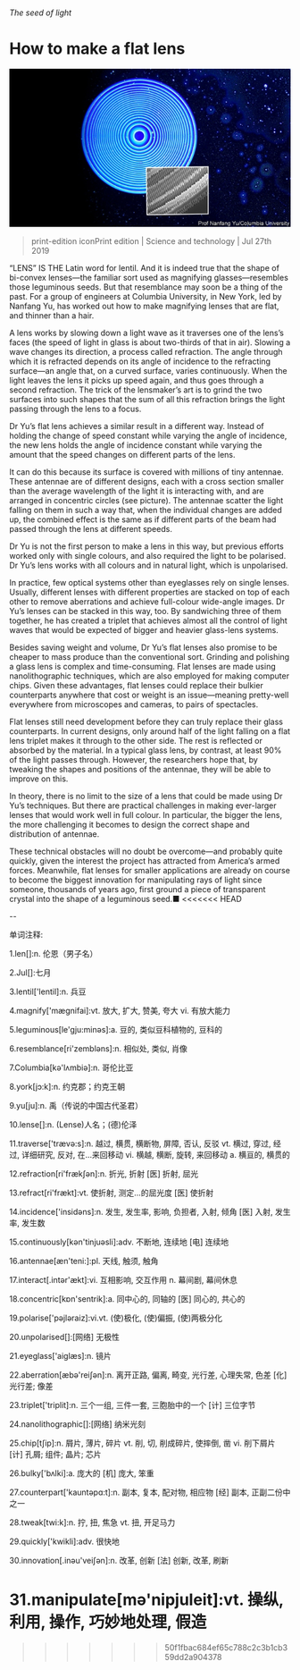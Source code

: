 ###### The seed of light

# How to make a flat lens 

![image](images/20190727_STP003_0.jpg) 

> print-edition iconPrint edition | Science and technology | Jul 27th 2019 

“LENS” IS THE Latin word for lentil. And it is indeed true that the shape of bi-convex lenses—the familiar sort used as magnifying glasses—resembles those leguminous seeds. But that resemblance may soon be a thing of the past. For a group of engineers at Columbia University, in New York, led by Nanfang Yu, has worked out how to make magnifying lenses that are flat, and thinner than a hair. 

A lens works by slowing down a light wave as it traverses one of the lens’s faces (the speed of light in glass is about two-thirds of that in air). Slowing a wave changes its direction, a process called refraction. The angle through which it is refracted depends on its angle of incidence to the refracting surface—an angle that, on a curved surface, varies continuously. When the light leaves the lens it picks up speed again, and thus goes through a second refraction. The trick of the lensmaker’s art is to grind the two surfaces into such shapes that the sum of all this refraction brings the light passing through the lens to a focus. 

Dr Yu’s flat lens achieves a similar result in a different way. Instead of holding the change of speed constant while varying the angle of incidence, the new lens holds the angle of incidence constant while varying the amount that the speed changes on different parts of the lens. 

It can do this because its surface is covered with millions of tiny antennae. These antennae are of different designs, each with a cross section smaller than the average wavelength of the light it is interacting with, and are arranged in concentric circles (see picture). The antennae scatter the light falling on them in such a way that, when the individual changes are added up, the combined effect is the same as if different parts of the beam had passed through the lens at different speeds. 

Dr Yu is not the first person to make a lens in this way, but previous efforts worked only with single colours, and also required the light to be polarised. Dr Yu’s lens works with all colours and in natural light, which is unpolarised. 

In practice, few optical systems other than eyeglasses rely on single lenses. Usually, different lenses with different properties are stacked on top of each other to remove aberrations and achieve full-colour wide-angle images. Dr Yu’s lenses can be stacked in this way, too. By sandwiching three of them together, he has created a triplet that achieves almost all the control of light waves that would be expected of bigger and heavier glass-lens systems. 

Besides saving weight and volume, Dr Yu’s flat lenses also promise to be cheaper to mass produce than the conventional sort. Grinding and polishing a glass lens is complex and time-consuming. Flat lenses are made using nanolithographic techniques, which are also employed for making computer chips. Given these advantages, flat lenses could replace their bulkier counterparts anywhere that cost or weight is an issue—meaning pretty-well everywhere from microscopes and cameras, to pairs of spectacles. 

Flat lenses still need development before they can truly replace their glass counterparts. In current designs, only around half of the light falling on a flat lens triplet makes it through to the other side. The rest is reflected or absorbed by the material. In a typical glass lens, by contrast, at least 90% of the light passes through. However, the researchers hope that, by tweaking the shapes and positions of the antennae, they will be able to improve on this. 

In theory, there is no limit to the size of a lens that could be made using Dr Yu’s techniques. But there are practical challenges in making ever-larger lenses that would work well in full colour. In particular, the bigger the lens, the more challenging it becomes to design the correct shape and distribution of antennae. 

These technical obstacles will no doubt be overcome—and probably quite quickly, given the interest the project has attracted from America’s armed forces. Meanwhile, flat lenses for smaller applications are already on course to become the biggest innovation for manipulating rays of light since someone, thousands of years ago, first ground a piece of transparent crystal into the shape of a leguminous seed.■ 
<<<<<<< HEAD

-- 

 单词注释:

1.len[]:n. 伦恩（男子名） 

2.Jul[]:七月 

3.lentil['lentil]:n. 兵豆 

4.magnify['mægnifai]:vt. 放大, 扩大, 赞美, 夸大 vi. 有放大能力 

5.leguminous[le'gju:minәs]:a. 豆的, 类似豆科植物的, 豆科的 

6.resemblance[ri'zemblәns]:n. 相似处, 类似, 肖像 

7.Columbia[kә'lʌmbiә]:n. 哥伦比亚 

8.york[jɔ:k]:n. 约克郡；约克王朝 

9.yu[ju]:n. 禹（传说的中国古代圣君） 

10.lense[]:n. (Lense)人名；(德)伦泽 

11.traverse['trævә:s]:n. 越过, 横贯, 横断物, 屏障, 否认, 反驳 vt. 横过, 穿过, 经过, 详细研究, 反对, 在...来回移动 vi. 横越, 横断, 旋转, 来回移动 a. 横亘的, 横贯的 

12.refraction[ri'frækʃәn]:n. 折光, 折射 [医] 折射, 屈光 

13.refract[ri'frækt]:vt. 使折射, 测定...的屈光度 [医] 使折射 

14.incidence['insidәns]:n. 发生, 发生率, 影响, 负担者, 入射, 倾角 [医] 入射, 发生率, 发生数 

15.continuously[kәn'tinjuәsli]:adv. 不断地, 连续地 [电] 连续地 

16.antennae[æn'teni:]:pl. 天线, 触须, 触角 

17.interact[.intәr'ækt]:vi. 互相影响, 交互作用 n. 幕间剧, 幕间休息 

18.concentric[kɒn'sentrik]:a. 同中心的, 同轴的 [医] 同心的, 共心的 

19.polarise['pәjlәraiz]:vi.vt. (使)极化, (使)偏振, (使)两极分化 

20.unpolarised[]:[网络] 无极性 

21.eyeglass['aiglæs]:n. 镜片 

22.aberration[æbә'reiʃәn]:n. 离开正路, 偏离, 畸变, 光行差, 心理失常, 色差 [化] 光行差; 像差 

23.triplet['triplit]:n. 三个一组, 三件一套, 三胞胎中的一个 [计] 三位字节 

24.nanolithographic[]:[网络] 纳米光刻 

25.chip[tʃip]:n. 屑片, 薄片, 碎片 vt. 削, 切, 削成碎片, 使摔倒, 凿 vi. 削下屑片 [计] 孔屑; 组件; 晶片; 芯片 

26.bulky['bʌlki]:a. 庞大的 [机] 庞大, 笨重 

27.counterpart['kauntәpɑ:t]:n. 副本, 复本, 配对物, 相应物 [经] 副本, 正副二份中之一 

28.tweak[twi:k]:n. 拧, 扭, 焦急 vt. 扭, 开足马力 

29.quickly['kwikli]:adv. 很快地 

30.innovation[.inәu'veiʃәn]:n. 改革, 创新 [法] 创新, 改革, 刷新 

31.manipulate[mә'nipjuleit]:vt. 操纵, 利用, 操作, 巧妙地处理, 假造 
=======
>>>>>>> 50f1fbac684ef65c788c2c3b1cb359dd2a904378

